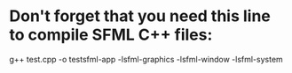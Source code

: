 # Don't forget that you need this line to compile SFML C++ files: 
g++ test.cpp -o testsfml-app -lsfml-graphics -lsfml-window -lsfml-system
